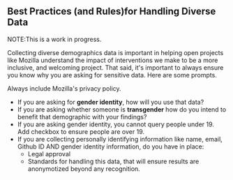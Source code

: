 ## Best Practices (and Rules)for Handling Diverse Data

NOTE:This is a work in progress.

Collecting diverse demographics data is important in helping open projects like Mozilla understand the impact of interventions we make to be a more inclusive, and welcoming project.
That said, it's important to always ensure you know why you are asking for sensitive data.  Here are some prompts.

Always include Mozilla's privacy policy.

* If you are asking for **gender identity**, how will you use that data?
* If you are asking whether someone is **transgender** how do you intend to benefit that demographic with your findings?  
* If you are asking gender identity, you cannot query people under 19.  Add checkbox to ensure people are over 19.
* If you are collecting personally identifying information like name, email, Github ID AND gender identity information, do you have in place:
  * Legal approval
  * Standards for handling this data, that will ensure results are anonymotized beyond any recognition.
